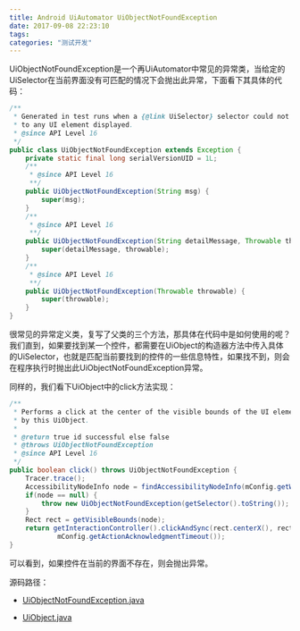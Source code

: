 ```yaml
---
title: Android UiAutomator UiObjectNotFoundException
date: 2017-09-08 22:23:10
tags:
categories: "测试开发"
---
```


UiObjectNotFoundException是一个再UiAutomator中常见的异常类，当给定的UiSelector在当前界面没有可匹配的情况下会抛出此异常，下面看下其具体的代码：

```java
/**
 * Generated in test runs when a {@link UiSelector} selector could not be matched
 * to any UI element displayed.
 * @since API Level 16
 */
public class UiObjectNotFoundException extends Exception {
    private static final long serialVersionUID = 1L;
    /**
     * @since API Level 16
     **/
    public UiObjectNotFoundException(String msg) {
        super(msg);
    }
    /**
     * @since API Level 16
     **/
    public UiObjectNotFoundException(String detailMessage, Throwable throwable) {
        super(detailMessage, throwable);
    }
    /**
     * @since API Level 16
     **/
    public UiObjectNotFoundException(Throwable throwable) {
        super(throwable);
    }
}
```

<!--more-->

很常见的异常定义类，复写了父类的三个方法，那具体在代码中是如何使用的呢？我们直到，如果要找到某一个控件，都需要在UiObject的构造器方法中传入具体的UiSelector，也就是匹配当前要找到的控件的一些信息特性，如果找不到，则会在程序执行时抛出此UiObjectNotFoundException异常。

同样的，我们看下UiObject中的click方法实现：

```java
/**
 * Performs a click at the center of the visible bounds of the UI element represented
 * by this UiObject.
 *
 * @return true id successful else false
 * @throws UiObjectNotFoundException
 * @since API Level 16
 */
public boolean click() throws UiObjectNotFoundException {
    Tracer.trace();
    AccessibilityNodeInfo node = findAccessibilityNodeInfo(mConfig.getWaitForSelectorTimeout());
    if(node == null) {
        throw new UiObjectNotFoundException(getSelector().toString());
    }
    Rect rect = getVisibleBounds(node);
    return getInteractionController().clickAndSync(rect.centerX(), rect.centerY(),
            mConfig.getActionAcknowledgmentTimeout());
}
```

可以看到，如果控件在当前的界面不存在，则会抛出异常。

源码路径：

* [UiObjectNotFoundException.java](https://android.googlesource.com/platform/frameworks/uiautomator/+/master/src/com/android/uiautomator/core/UiObjectNotFoundException.java)

* [UiObject.java](https://android.googlesource.com/platform/frameworks/uiautomator/+/master/src/com/android/uiautomator/core/UiObject.java)
